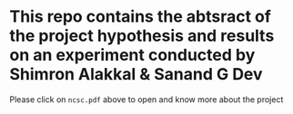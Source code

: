 # This repo contains the abtsract of the project hypothesis and results on an experiment conducted by Shimron Alakkal & Sanand G Dev

Please click on `ncsc.pdf` above to open and know more about the project
